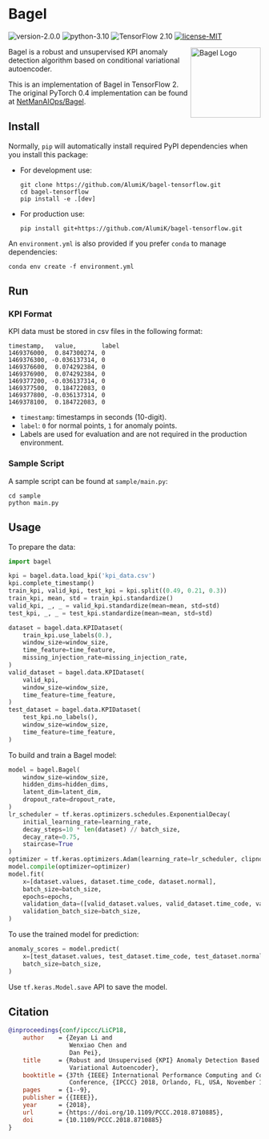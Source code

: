 # Bagel

![version-2.0.0](https://img.shields.io/badge/version-2.0.0-blue)
![python-3.10](https://img.shields.io/badge/python-3.10-blue?logo=python&logoColor=white)
![TensorFlow 2.10](https://img.shields.io/badge/TensorFlow-2.10-FF6F00?logo=tensorflow&logoColor=white)
[![license-MIT](https://img.shields.io/badge/license-MIT-green)](https://github.com/AlumiK/bagel-tensorflow/blob/main/LICENSE)

<img width="140" alt="Bagel Logo" align="right" src="https://www.svgrepo.com/show/275681/bagel.svg"/>

Bagel is a robust and unsupervised KPI anomaly detection algorithm based on conditional variational autoencoder.

This is an implementation of Bagel in TensorFlow 2. The original PyTorch 0.4 implementation can be found at
[NetManAIOps/Bagel](https://github.com/NetManAIOps/Bagel).

## Install

Normally, `pip` will automatically install required PyPI dependencies when you install this package:

- For development use:

    ```
    git clone https://github.com/AlumiK/bagel-tensorflow.git
    cd bagel-tensorflow
    pip install -e .[dev]
    ```

- For production use:

    ```
    pip install git+https://github.com/AlumiK/bagel-tensorflow.git
    ```

An `environment.yml` is also provided if you prefer `conda` to manage dependencies:

```
conda env create -f environment.yml
```

## Run

### KPI Format

KPI data must be stored in csv files in the following format:

```
timestamp,   value,       label
1469376000,  0.847300274, 0
1469376300, -0.036137314, 0
1469376600,  0.074292384, 0
1469376900,  0.074292384, 0
1469377200, -0.036137314, 0
1469377500,  0.184722083, 0
1469377800, -0.036137314, 0
1469378100,  0.184722083, 0
```

- `timestamp`: timestamps in seconds (10-digit).
- `label`: `0` for normal points, `1` for anomaly points.
- Labels are used for evaluation and are not required in the production environment.

### Sample Script

A sample script can be found at `sample/main.py`:

```
cd sample
python main.py
```

## Usage

To prepare the data:

```python
import bagel

kpi = bagel.data.load_kpi('kpi_data.csv')
kpi.complete_timestamp()
train_kpi, valid_kpi, test_kpi = kpi.split((0.49, 0.21, 0.3))
train_kpi, mean, std = train_kpi.standardize()
valid_kpi, _, _ = valid_kpi.standardize(mean=mean, std=std)
test_kpi, _, _ = test_kpi.standardize(mean=mean, std=std)

dataset = bagel.data.KPIDataset(
    train_kpi.use_labels(0.),
    window_size=window_size,
    time_feature=time_feature,
    missing_injection_rate=missing_injection_rate,
)
valid_dataset = bagel.data.KPIDataset(
    valid_kpi,
    window_size=window_size,
    time_feature=time_feature,
)
test_dataset = bagel.data.KPIDataset(
    test_kpi.no_labels(),
    window_size=window_size,
    time_feature=time_feature,
)
```

To build and train a Bagel model:

```python
model = bagel.Bagel(
    window_size=window_size,
    hidden_dims=hidden_dims,
    latent_dim=latent_dim,
    dropout_rate=dropout_rate,
)
lr_scheduler = tf.keras.optimizers.schedules.ExponentialDecay(
    initial_learning_rate=learning_rate,
    decay_steps=10 * len(dataset) // batch_size,
    decay_rate=0.75,
    staircase=True
)
optimizer = tf.keras.optimizers.Adam(learning_rate=lr_scheduler, clipnorm=clipnorm)
model.compile(optimizer=optimizer)
model.fit(
    x=[dataset.values, dataset.time_code, dataset.normal],
    batch_size=batch_size,
    epochs=epochs,
    validation_data=([valid_dataset.values, valid_dataset.time_code, valid_dataset.normal], None),
    validation_batch_size=batch_size,
)
```

To use the trained model for prediction:

```python
anomaly_scores = model.predict(
    x=[test_dataset.values, test_dataset.time_code, test_dataset.normal],
    batch_size=batch_size,
)
```

Use `tf.keras.Model.save` API to save the model.

## Citation

```bibtex
@inproceedings{conf/ipccc/LiCP18,
    author    = {Zeyan Li and
                 Wenxiao Chen and
                 Dan Pei},
    title     = {Robust and Unsupervised {KPI} Anomaly Detection Based on Conditional
                 Variational Autoencoder},
    booktitle = {37th {IEEE} International Performance Computing and Communications
                 Conference, {IPCCC} 2018, Orlando, FL, USA, November 17-19, 2018},
    pages     = {1--9},
    publisher = {{IEEE}},
    year      = {2018},
    url       = {https://doi.org/10.1109/PCCC.2018.8710885},
    doi       = {10.1109/PCCC.2018.8710885}
}
```
